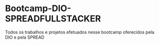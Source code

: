 # Bootcamp-DIO-SPREADFULLSTACKER
Todos os trabalhos e projetos efetuados nesse bootcamp oferecidos pela DIO e pela SPREAD

